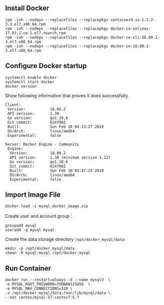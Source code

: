 
## Install Docker

```
rpm -ivh --nodeps --replacefiles --replacepkgs containerd.io-1.2.2-3.3.el7.x86_64.rpm
rpm -ivh --nodeps --replacefiles --replacepkgs docker-ce-selinux-17.03.3.ce-1.el7.noarch.rpm
rpm -ivh --nodeps --replacefiles --replacepkgs docker-ce-cli-18.09.2-3.el7.x86_64.rpm
rpm -ivh --nodeps --replacefiles --replacepkgs docker-ce-18.09.2-3.el7.x86_64.rpm
```

## Configure Docker startup

```
systemctl enable docker 
systemctl start docker 
docker version
```
Show following information that proves it does successfully. 

```
Client:
 Version:           18.09.2
 API version:       1.39
 Go version:        go1.10.6
 Git commit:        6247962
 Built:             Sun Feb 10 04:13:27 2019
 OS/Arch:           linux/amd64
 Experimental:      false

Server: Docker Engine - Community
 Engine:
  Version:          18.09.2
  API version:      1.39 (minimum version 1.12)
  Go version:       go1.10.6
  Git commit:       6247962
  Built:            Sun Feb 10 03:47:25 2019
  OS/Arch:          linux/amd64
  Experimental:     false
```

## Import Image File

```
docker load -i mysql_docker_image.zip

```
Create user and account group：

```
groupadd mysql
useradd -g mysql mysql
```


Create the data storage directory `/opt/docker_mysql/data`:

```
mkdir -p /opt/docker_mysql/data
chown -R mysql:mysql /opt/docker_mysql
```

## Run Container

```
docker run --restart=always -d --name mysqld  \
-e MYSQL_ROOT_PASSWORD=TOONAN123456  \
-e MYSQL_MAX_CONNECTIONS=320 \
-v /opt/docker_mysql/data:/var/lib/mysql/data \
--net centos/mysql-57-centos7:5.7
```